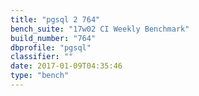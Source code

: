```yaml
---
title: "pgsql 2 764"
bench_suite: "17w02 CI Weekly Benchmark"
build_number: "764"
dbprofile: "pgsql"
classifier: ""
date: 2017-01-09T04:35:46
type: "bench"
---
```

